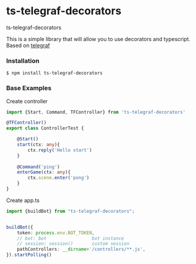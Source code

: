 # ts-telegraf-decorators
ts-telegraf-decorators

This is a simple library that will allow you to use decorators and typescript. Based on [telegraf](https://github.com/telegraf/telegraf/)

### Installation

```
$ npm install ts-telegraf-decorators 
```

### Base Examples

Create controller
```typescript
import {Start, Command, TFController} from 'ts-telegraf-decorators'

@TFController()
export class ControllerTest {

    @Start()
    start(ctx: any){
        ctx.reply('Hello start')
    }
    
    @Command('ping')
    enterGame(ctx: any){
        ctx.scene.enter('pong')
    }
}
```

Create app.ts
```typescript
import {buildBot} from "ts-telegraf-decorators";


buildBot({
    token: process.env.BOT_TOKEN,
    // bot: bot                 bot instance
    // session: session()       custom session
    pathControllers: __dirname+'/controllers/**.js',
}).startPolling()

```
